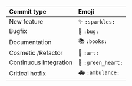 |   Commit type              | Emoji                                         |
|:---------------------------|:----------------------------------------------|
| New feature                | :sparkles: `:sparkles:`                       |
| Bugfix                     | :bug: `:bug:`                                 |
| Documentation              | :books: `:books:`                             |
| Cosmetic /Refactor         | :art: `:art:`                       |
| Continuous Integration     | :green_heart: `:green_heart:`                 |
| Critical hotfix            | :ambulance: `:ambulance:`                     |
